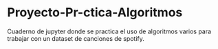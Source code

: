 # Proyecto-Pr-ctica-Algoritmos
Cuaderno de jupyter donde se practica el uso de algoritmos varios para trabajar con un dataset de canciones de spotify.
